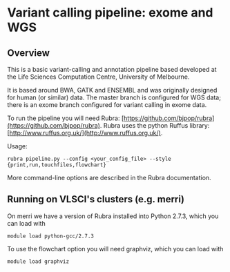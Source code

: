 
# Variant calling pipeline: exome and WGS

## Overview

This is a basic variant-calling and annotation pipeline based developed at the 
Life Sciences Computation Centre, University of Melbourne.

It is based around BWA, GATK and ENSEMBL and was originally designed for human (or similar) data. The master branch is configured for WGS data; there is an exome branch configured for variant calling in exome data.

To run the pipeline you will need Rubra: [https://github.com/bjpop/rubra](https://github.com/bjpop/rubra). Rubra uses the python Ruffus library: [http://www.ruffus.org.uk/](http://www.ruffus.org.uk/).

Usage: 
    
    rubra pipeline.py --config <your_config_file> --style {print,run,touchfiles,flowchart}

More command-line options are described in the Rubra documentation.

## Running on VLSCI's clusters (e.g. merri)

On merri we have a version of Rubra installed into Python 2.7.3, which you can load with

    module load python-gcc/2.7.3

To use the flowchart option you will need graphviz, which you can load with

    module load graphviz

